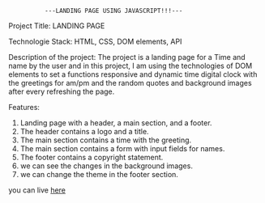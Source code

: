               ---LANDING PAGE USING JAVASCRIPT!!!---

Project Title: LANDING PAGE

 Technologie Stack: HTML, CSS, DOM elements, API

 Description of the project: 
 The project is a landing page for a Time and name by the user and in this project, I am using the technologies of DOM elements to set a functions responsive and dynamic time digital clock with the greetings for am/pm and the random quotes and background images after every refreshing the page.

  Features: 
  1. Landing page with a header, a main section, and a footer.
  2. The header contains a logo and a title.
  3. The main section contains a time with the greeting.
  3. The main section contains a form with input fields for names.
  4. The footer contains a copyright statement.
  5. we can see the changes in the background images.
  6. we can change the theme in the footer section.

you can live [here](https://shyamsundharkunduru-brs.github.io/Landing-page-Project/) 


